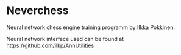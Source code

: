 # Neverchess

Neural network chess engine training programm by Ilkka Pokkinen.

Neural network interface used can be found at https://github.com/ilkp/AnnUtilities

